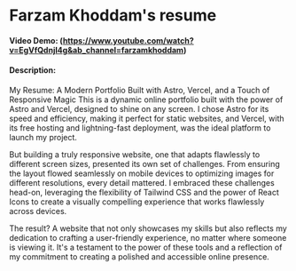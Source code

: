 # Farzam Khoddam's resume

#### Video Demo: (https://www.youtube.com/watch?v=EgVfQdnjI4g&ab_channel=farzamkhoddam)

#### Description:
My Resume: A Modern Portfolio Built with Astro, Vercel, and a Touch of Responsive Magic
This is a dynamic online portfolio built with the power of Astro and Vercel, designed to shine on any screen. I chose Astro for its speed and efficiency, making it perfect for static websites, and Vercel, with its free hosting and lightning-fast deployment, was the ideal platform to launch my project.

But building a truly responsive website, one that adapts flawlessly to different screen sizes, presented its own set of challenges. From ensuring the layout flowed seamlessly on mobile devices to optimizing images for different resolutions, every detail mattered. I embraced these challenges head-on, leveraging the flexibility of Tailwind CSS and the power of React Icons to create a visually compelling experience that works flawlessly across devices.

The result? A website that not only showcases my skills but also reflects my dedication to crafting a user-friendly experience, no matter where someone is viewing it. It's a testament to the power of these tools and a reflection of my commitment to creating a polished and accessible online presence.